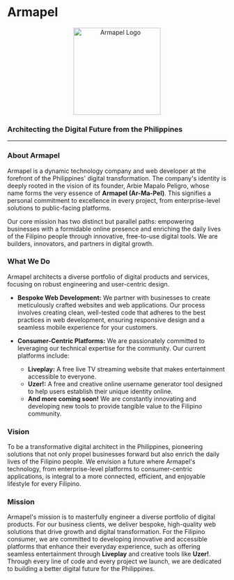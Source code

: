 # Armapel

<div align="center">
  <img src="[URL](https://raw.githubusercontent.com/armapeltech/liveplay/refs/heads/main/logo/armapel-logo-black.png)" alt="Armapel Logo" width="200"/>
</div>

### Architecting the Digital Future from the Philippines

---

### About Armapel

Armapel is a dynamic technology company and web developer at the forefront of the Philippines' digital transformation. The company's identity is deeply rooted in the vision of its founder, Arbie Mapalo Peligro, whose name forms the very essence of **Armapel (Ar-Ma-Pel)**. This signifies a personal commitment to excellence in every project, from enterprise-level solutions to public-facing platforms.

Our core mission has two distinct but parallel paths: empowering businesses with a formidable online presence and enriching the daily lives of the Filipino people through innovative, free-to-use digital tools. We are builders, innovators, and partners in digital growth.

### What We Do

Armapel architects a diverse portfolio of digital products and services, focusing on robust engineering and user-centric design.

*   **Bespoke Web Development:** We partner with businesses to create meticulously crafted websites and web applications. Our process involves creating clean, well-tested code that adheres to the best practices in web development, ensuring responsive design and a seamless mobile experience for your customers.

*   **Consumer-Centric Platforms:** We are passionately committed to leveraging our technical expertise for the community. Our current platforms include:
    *   **Liveplay:** A free live TV streaming website that makes entertainment accessible to everyone.
    *   **Uzer!:** A free and creative online username generator tool designed to help users establish their unique identity online.
    *   **And more coming soon!** We are constantly innovating and developing new tools to provide tangible value to the Filipino community.

### Vision

To be a transformative digital architect in the Philippines, pioneering solutions that not only propel businesses forward but also enrich the daily lives of the Filipino people. We envision a future where Armapel's technology, from enterprise-level platforms to consumer-centric applications, is integral to a more connected, efficient, and enjoyable lifestyle for every Filipino.

### Mission

Armapel's mission is to masterfully engineer a diverse portfolio of digital products. For our business clients, we deliver bespoke, high-quality web solutions that drive growth and digital transformation. For the Filipino consumer, we are committed to developing innovative and accessible platforms that enhance their everyday experience, such as offering seamless entertainment through **Liveplay** and creative tools like **Uzer!**. Through every line of code and every project we launch, we are dedicated to building a better digital future for the Philippines.
